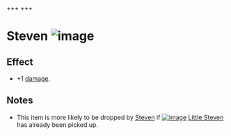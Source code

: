 +++
+++

 # Steven ![image](/image/Steven_(Item).png) 

Effect
--------


* +1 [damage](/wiki/Damage "Damage").


Notes
-------


* This item is more likely to be dropped by [Steven](/wiki/Steven "Steven") if [![image](/image/Little_Steven.png)](/wiki/Little_Steven "Little Steven") [Little Steven](/wiki/Little_Steven "Little Steven") has already been picked up.


